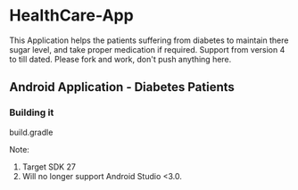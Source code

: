 # HealthCare-App
This Application helps the patients suffering from diabetes to maintain there sugar level, and take proper medication if required.
Support from version 4 to till dated. Please fork and work, don't push anything here. 

## Android Application - Diabetes Patients  
### Building it
build.gradle

Note: 
1. Target SDK 27
2. Will no longer support Android Studio <3.0.
